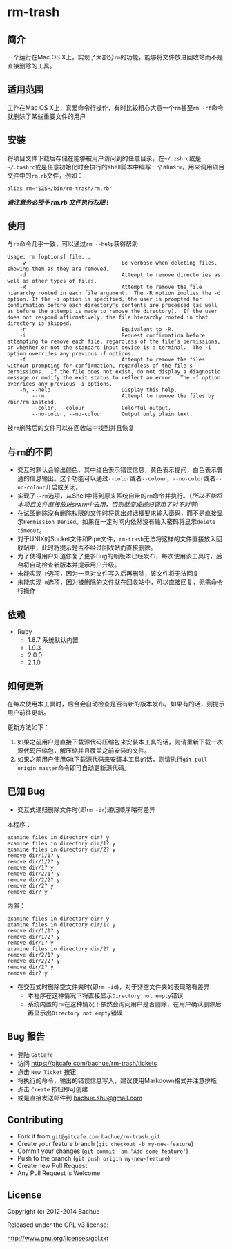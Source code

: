 # rm-trash

## 简介

一个运行在Mac OS X上，实现了大部分`rm`的功能，能够将文件放进回收站而不是直接删除的工具。

## 适用范围

工作在Mac OS X上，喜爱命令行操作，有时比较粗心大意一个`rm`甚至`rm -rf`命令就删除了某些重要文件的用户

## 安装
将项目文件下载后存储在能够被用户访问到的任意目录，在`~/.zshrc`或是`~/.bashrc`或是任意初始化时会执行的shell脚本中编写一个alias`rm`，用来调用项目文件中的`rm.rb`文件，例如：

```
alias rm="$ZSH/bin/rm-trash/rm.rb"
```
***请注意务必授予 rm.rb 文件执行权限 !***

## 使用
与`rm`命令几乎一致，可以通过`rm --help`获得帮助

```
Usage: rm [options] file...
    -v                               Be verbose when deleting files, showing them as they are removed.
    -d                               Attempt to remove directories as well as other types of files.
    -R                               Attempt to remove the file hierarchy rooted in each file argument.  The -R option implies the -d option. If the -i option is specified, the user is prompted for confirmation before each directory's contents are processed (as well as before the attempt is made to remove the directory).  If the user does not respond affirmatively, the file hierarchy rooted in that directory is skipped.
    -r                               Equivalent to -R.
    -i                               Request confirmation before attempting to remove each file, regardless of the file's permissions, or whether or not the standard input device is a terminal.  The -i option overrides any previous -f options.
    -f                               Attempt to remove the files without prompting for confirmation, regardless of the file's permissions.  If the file does not exist, do not display a diagnostic message or modify the exit status to reflect an error.  The -f option overrides any previous -i options.
    -h, --help                       Display this help.
        --rm                         Attempt to remove the files by /bin/rm instead.
        --color, --colour            Colorful output.
        --no-color, --no-colour      Output only plain text.
```
被`rm`删除后的文件可以在回收站中找到并且恢复

## 与`rm`的不同
* 交互时默认会输出颜色，其中红色表示错误信息，黄色表示提问，白色表示普通的信息输出。这个功能可以通过`--color`或者`--colour`，`--no-color`或者`--no-colour`开启或关闭。
* 实现了`--rm`选项，从Shell中得到原来系统自带的`rm`命令并执行。（_所以不能将本项目文件直接放进`$PATH`中去用，否则就变成递归调用了对不对啊_）
* 在试图删除没有删除权限的文件时将跳出对话框要求输入密码，而不是直接显示`Permission Denied`。如果在一定时间内依然没有输入密码将显示`delete timeout`。
* 对于UNIX的Socket文件和Pipe文件，`rm-trash`无法将这样的文件直接放入回收站中，此时将提示是否不经过回收站而直接删除。
* 为了使得用户知道修复了更多Bug的新版本已经发布，每次使用该工具时，后台将自动检查新版本并提示用户升级。
* 未能实现`-P`选项，因为一旦对文件写入后再删除，该文件将无法回复
* 未能实现`-W`选项，因为被删除的文件就在回收站中，可以直接回复，无需命令行操作

## 依赖
* Ruby
    * 1.8.7 系统默认内置
    * 1.9.3
    * 2.0.0
    * 2.1.0

## 如何更新
在每次使用本工具时，后台会自动检查是否有新的版本发布。如果有的话，则提示用户前往更新。

更新方法如下：
1. 如果之前用户是直接下载源代码压缩包来安装本工具的话，则请重新下载一次源代码压缩包，解压缩并且覆盖之前安装的文件。
2. 如果之前用户使用Git下载源代码来安装本工具的话，则请执行`git pull origin master`命令即可自动更新源代码。

## 已知 Bug
* 交互式递归删除文件时(即`rm -ir`)递归顺序略有差异

本程序：

```
examine files in directory dir? y
examine files in directory dir/1? y
examine files in directory dir/2? y
remove dir/1/1? y
remove dir/1/2? y
remove dir/1? y
remove dir/2/1? y
remove dir/2/2? y
remove dir/2? y
remove dir? y
```

内置：

```
examine files in directory dir? y
examine files in directory dir/1? y
remove dir/1/1? y
remove dir/1/2? y
remove dir/1? y
examine files in directory dir/2? y
remove dir/2/1? y
remove dir/2/2? y
remove dir/2? y
remove dir? y
```

* 在交互式时删除空文件夹时(即`rm -id`)，对于非空文件夹的表现略有差异
    * 本程序在这种情况下将直接显示`Directory not empty`错误
    * 系统内置的`rm`在这种情况下依然会询问用户是否删除，在用户确认删除后再显示出`Directory not empty`错误

## Bug 报告
* 登陆 `GitCafe`
* 访问 <https://gitcafe.com/bachue/rm-trash/tickets>
* 点击 `New Ticket` 按钮
* 将执行的命令，输出的错误信息写入，建议使用Markdown格式并注意排版
* 点击 `Create` 按钮即可创建
* 或是直接发送邮件到 <bachue.shu@gmail.com>

## Contributing
* Fork it from `git@gitcafe.com:bachue/rm-trash.git`
* Create your feature branch (`git checkout -b my-new-feature`)
* Commit your changes (`git commit -am 'Add some feature'`)
* Push to the branch (`git push origin my-new-feature`)
* Create new Pull Request
* Any Pull Request is Welcome

## License
Copyright (c) 2012-2014 Bachue

Released under the GPL v3 license:

http://www.gnu.org/licenses/gpl.txt
